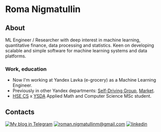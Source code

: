 # Roma Nigmatullin

## About

ML Engineer / Researcher with deep interest in machine learning, quantitative finance, data processing and statistics.
Keen on developing scalable and simple software for machine learning systems and data platforms.

### Work, education
- Now I'm working at Yandex Lavka (e-grocery) as a Machine Learning Engineer.
- Previously in other Yandex departments: [Self-Driving Group](https://sdg.yandex.ru), [Market](https://market.yandex.ru).
- [HSE CS](https://cs.hse.ru/en/) x [YSDA](https://shad.yandex.ru) Applied Math and Computer Science MSc student.

## Contacts

[![My blog in Telegram](https://img.shields.io/badge/-TG%20%E2%A0%80blog-39998e?&style=for-the-badge&logo=telegram&logoColor=white)](https://t.me/import_happiness)
[![roman.nigmatullinm@gmail.com](https://img.shields.io/badge/%E2%A0%80%E2%A0%80Email%E2%A0%80%20-%23E62B1E.svg?&style=for-the-badge&logo=mail.ru&logoColor=white&color=ffdc7c)](mailto:roman.nigmatullinm@gmail.com)
[![linkedin](https://img.shields.io/badge/linkedin%20-%230077B5.svg?&style=for-the-badge&logo=linkedin&logoColor=white&color=ffaa67)](https://www.linkedin.com/in/rmnigmatullin/)
